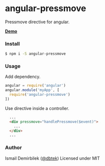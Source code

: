 # angular-pressmove
Pressmove directive for angular.

**[Demo](https://www.webpackbin.com/bins/-KiUzzjWn6fUtT8VtjVP)**

### Install
```bash
$ npm i -S angular-pressmove
```

### Usage

Add dependency.
```js
angular = require('angular')
angular.module('myApp', [
  require('angular-pressmove')
])
```

Use directive inside a controller.

```html
  ...
  <div pressmove="handlePressmove($event)">
    ...
  </div>
  ...
```


### Author
Ismail Demirbilek ([@dbtek](https://twitter.com/dbtek))
Licensed under MIT
